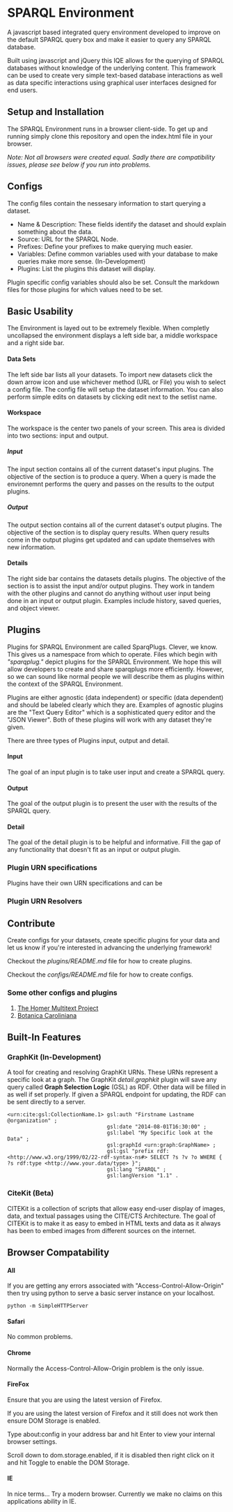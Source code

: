 SPARQL Environment
==================

A javascript based integrated query environment developed to improve on the default SPARQL query box and make it easier to query any SPARQL database.

Built using javascript and jQuery this IQE allows for the querying of SPARQL databases without knowledge of the underlying content. This framework can be used to create very simple text-based database interactions as well as data specific interactions using graphical user interfaces designed for end users.

## Setup and Installation

The SPARQL Environment runs in a browser client-side. To get up and running simply clone this repository and open the index.html file in your browser.

*Note: Not all browsers were created equal. Sadly there are compatibility issues, please see below if you run into problems.*

## Configs

The config files contain the nessesary information to start querying a dataset.

- Name & Description: These fields identify the dataset and should explain something about the data.
- Source: URL for the SPARQL Node.
- Prefixes: Define your prefixes to make querying much easier.
- Variables: Define common variables used with your database to make queries make more sense. (In-Development)
- Plugins: List the plugins this dataset will display.

Plugin specific config variables should also be set. Consult the markdown files for those plugins for which values need to be set.

## Basic Usability

The Environment is layed out to be extremely flexible. When completly uncollapsed the environment displays a left side bar, a middle workspace and a right side bar.

#### Data Sets

The left side bar lists all your datasets. To import new datasets click the down arrow icon and use whichever method (URL or File) you wish to select a config file. The config file will setup the dataset information. You can also perform simple edits on datasets by clicking edit next to the setlist name.

#### Workspace

The workspace is the center two panels of your screen. This area is divided into two sections: input and output.

##### Input

The input section contains all of the current dataset's input plugins. The objective of the section is to produce a query. When a query is made the environemnt performs the query and passes on the results to the output plugins.

##### Output

The output section contains all of the current dataset's output plugins. The objective of the section is to display query results. When query results come in the output plugins get updated and can update themselves with new information.

#### Details

The right side bar contains the datasets details plugins. The objective of the section is to assist the input and/or output plugins. They work in tandem with the other plugins and cannot do anything without user input being done in an input or output plugin. Examples include history, saved queries, and object viewer.

## Plugins

Plugins for SPARQL Environment are called SparqPlugs. Clever, we know. This gives us a namespace from which to operate. Files which begin with *"sparqplug."* depict plugins for the SPARQL Environment. We hope this will allow developers to create and share sparqplugs more efficiently. However, so we can sound like normal people we will describe them as plugins within the context of the SPARQL Environment.

Plugins are either agnostic (data independent) or specific (data dependent) and should be labeled clearly which they are. Examples of agnostic plugins are the "Text Query Editor" which is a sophisticated query editor and the "JSON Viewer". Both of these plugins will work with any dataset they're given.

There are three types of Plugins input, output and detail.

#### Input

The goal of an input plugin is to take user input and create a SPARQL query.  

#### Output

The goal of the output plugin is to present the user with the results of the SPARQL query.

#### Detail

The goal of the detail plugin is to be helpful and informative. Fill the gap of any functionality that doesn't fit as an input or output plugin.

### Plugin URN specifications

Plugins have their own URN specifications and can be 

### Plugin URN Resolvers

## Contribute

Create configs for your datasets, create specific plugins for your data and let us know if you're interested in advancing the underlying framework!

Checkout the *plugins/README.md* file for how to create plugins.

Checkout the *configs/README.md* file for how to create configs.

### Some other configs and plugins

1. [The Homer Multitext Project](https://github.com/SamuelHill/sparqplugs-hmt)
1. [Botanica Caroliniana](https://github.com/botcar/botcar-apps/tree/master/sparqplugs-botcar)

## Built-In Features

### GraphKit (In-Development)

A tool for creating and resolving GraphKit URNs. These URNs represent a specific look at a graph. The GraphKit *detail.graphkit* plugin will save any query called **Graph Selection Logic** (GSL) as RDF. Other data will be filled in as well if set properly. If given a SPARQL endpoint for updating, the RDF can be sent directly to a server.

```
<urn:cite:gsl:CollectionName.1> gsl:auth "Firstname Lastname @organization" ;
								gsl:date "2014-08-01T16:30:00" ;
								gsl:label "My Specific look at the Data" ;
								gsl:graphId <urn:graph:GraphName> ;
								gsl:gsl "prefix rdf: <http://www.w3.org/1999/02/22-rdf-syntax-ns#> SELECT ?s ?v ?o WHERE { ?s rdf:type <http://www.your.data/type> }";
								gsl:lang "SPARQL" ;
								gsl:langVersion "1.1" .
```

### CiteKit (Beta)

CITEKit is a collection of scripts that allow easy end-user display of images, data, and textual passages using the CITE/CTS Architecture. The goal of CITEKit is to make it as easy to embed in HTML texts and data as it always has been to embed images from different sources on the internet.

## Browser Compatability

#### All

If you are getting any errors associated with "Access-Control-Allow-Origin" then try using python to serve a basic server instance on your localhost.

`python -m SimpleHTTPServer`

#### Safari

No common problems.

#### Chrome

Normally the Access-Control-Allow-Origin problem is the only issue.

#### FireFox

Ensure that you are using the latest version of Firefox.

If you are using the latest version of Firefox and it still does not work then ensure DOM Storage is enabled.

Type about:config in your address bar and hit Enter to view your internal browser settings.

Scroll down to dom.storage.enabled, if it is disabled then right click on it and hit Toggle to enable the DOM Storage.

#### IE

In nice terms... Try a modern browser. Currently we make no claims on this applications ability in IE.
